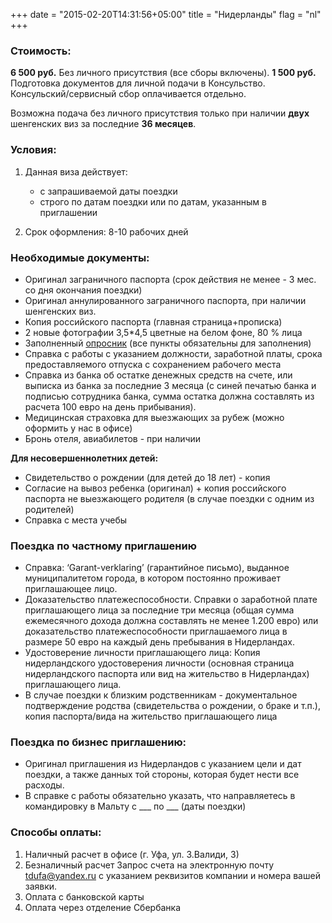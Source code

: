 +++
date = "2015-02-20T14:31:56+05:00"
title = "Нидерланды"
flag = "nl"
+++

### Стоимость:
 **6 500 руб.** Без личного присутствия (все сборы включены).
 **1 500 руб.** Подготовка документов для личной подачи в Консульство. Консульский/сервисный сбор оплачивается отдельно.
 
 Возможна подача без личного присутствия только при наличии **двух** шенгенских виз за последние **36 месяцев**.
 
### Условия:

1. Данная виза действует:
   * с запрашиваемой даты поездки
   * строго по датам поездки или по датам, указанным в приглашении
   
2. Срок оформления: 8-10 рабочих дней


### Необходимые документы:

* Оригинал заграничного паспорта (срок действия не менее - 3 мес. со дня окончания поездки)
* Оригинал аннулированного заграничного паспорта, при наличии шенгенских виз.
* Копия российского паспорта (главная страница+прописка)
* 2 новые фотографии 3,5*4,5 цветные на белом фоне, 80 % лица
* Заполненный [опросник](/forms/Opros-Shengen.docx) (все пункты обязательны для заполнения)
* Справка с работы с указанием должности, заработной платы, срока предоставляемого отпуска с сохранением рабочего места
* Справка из банка об остатке денежных средств на счете, или выписка из банка за последние 3 месяца (с синей печатью банка и подписью сотрудника банка, сумма остатка должна составлять из расчета 100 евро на день прибывания).
* Медицинская страховка для выезжающих за рубеж (можно оформить у нас в офисе)
* Бронь отеля, авиабилетов - при наличии 

**Для несовершеннолетних детей:**
* Свидетельство о рождении (для детей до 18 лет) - копия
* Согласие на вывоз ребенка (оригинал) + копия российского паспорта не выезжающего родителя (в случае поездки с одним из родителей)
* Справка с места учебы 

### Поездка по частному приглашению

* Справка: ‘Garant-verklaring’ (гарантийное письмо), выданное муниципалитетом города, в котором постоянно проживает приглашающее лицо.
* Доказательство платежеспособности. Справки о заработной плате приглашающего лица за последние три месяца (общая сумма ежемесячного дохода должна составлять не менее 1.200 евро) или доказательство платежеспособности приглашаемого лица в размере 50 евро на каждый день пребывания в Нидерландах.
* Удостоверение личности приглашающего лица: Копия нидерландского удостоверения личности (основная страница нидерландского паспорта или вид на жительство в Нидерландах) приглашающего лица.
* В случае поездки к близким родственникам - документальное подтверждение родства (свидетельства о рождении, о браке и т.п.), копия паспорта/вида на жительство приглашающего лица

### Поездка по бизнес приглашению:

* Оригинал приглашения из Нидерландов с указанием цели и дат поездки, а также данных той стороны, которая будет нести все расходы. 
* В справке с работы обязательно указать, что направляетесь в командировку в Мальту с ___ по ___ (даты поездки)

### Способы оплаты:

1. Наличный расчет в офисе (г. Уфа, ул. З.Валиди, 3)
2. Безналичный расчет 
Запрос счета на электронную почту [tdufa@yandex.ru](mailto:tdufa@yandex.ru)  с указанием реквизитов компании и номера вашей заявки. 
3. Оплата с банковской карты
4. Оплата через отделение Сбербанка
